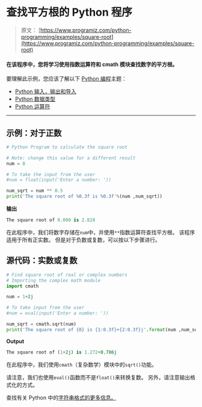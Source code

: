 # 查找平方根的 Python 程序

> 原文： [https://www.programiz.com/python-programming/examples/square-root](https://www.programiz.com/python-programming/examples/square-root)

#### 在该程序中，您将学习使用指数运算符和 cmath 模块查找数字的平方根。

要理解此示例，您应该了解以下 [Python 编程](/python-programming "Python tutorial")主题：

*   [Python 输入，输出和导入](/python-programming/input-output-import)
*   [Python 数据类型](/python-programming/variables-datatypes)
*   [Python 运算符](/python-programming/operators)

* * *

## 示例：对于正数

```py
# Python Program to calculate the square root

# Note: change this value for a different result
num = 8 

# To take the input from the user
#num = float(input('Enter a number: '))

num_sqrt = num ** 0.5
print('The square root of %0.3f is %0.3f'%(num ,num_sqrt)) 
```

**输出**

```py
The square root of 8.000 is 2.828

```

在此程序中，我们将数字存储在`num`中，并使用`**`指数运算符查找平方根。 该程序适用于所有正实数。 但是对于负数或复数，可以按以下步骤进行。

## 源代码：实数或复数

```py
# Find square root of real or complex numbers
# Importing the complex math module
import cmath

num = 1+2j

# To take input from the user
#num = eval(input('Enter a number: '))

num_sqrt = cmath.sqrt(num)
print('The square root of {0} is {1:0.3f}+{2:0.3f}j'.format(num ,num_sqrt.real,num_sqrt.imag)) 
```

**Output**

```py
The square root of (1+2j) is 1.272+0.786j
```

在此程序中，我们使用`cmath`（复杂数学）模块中的`sqrt()`功能。

请注意，我们也使用`eval()`函数而不是`float()`来转换复数。 另外，请注意输出格式化的方式。

查找有关 Python 中的[字符串格式的更多信息。](http://docs.python.org/3/library/string.html#format-string-syntax "String formatting in Python")